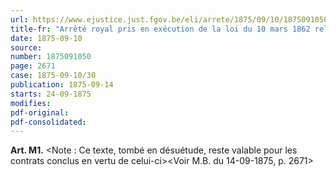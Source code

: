 ```yaml
---
url: https://www.ejustice.just.fgov.be/eli/arrete/1875/09/10/1875091050/justel
title-fr: "Arrêté royal pris en exécution de la loi du 10 mars 1862 relative à la concession de péages."
date: 1875-09-10
source:
number: 1875091050
page: 2671
case: 1875-09-10/30
publication: 1875-09-14
starts: 24-09-1875
modifies:
pdf-original:
pdf-consolidated:
---
```


**Art. M1.** <Note : Ce texte, tombé en désuétude, reste valable pour les contrats conclus en vertu de celui-ci><Voir M.B. du 14-09-1875, p. 2671>
